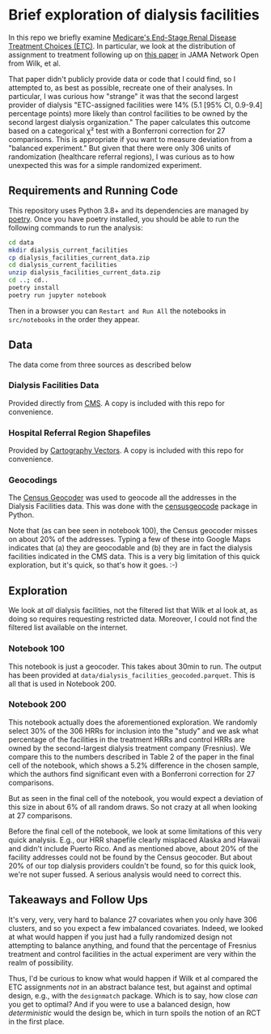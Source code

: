 # Brief exploration of dialysis facilities

In this repo we briefly examine [Medicare's End-Stage Renal Disease Treatment Choices (ETC)](https://innovation.cms.gov/innovation-models/esrd-treatment-choices-model). In particular, we look at the distribution of assignment to treatment following up on [this paper](https://jamanetwork.com/journals/jamanetworkopen/fullarticle/2794962) in JAMA Network Open from Wilk, et al.

That paper didn't publicly provide data or code that I could find, so I attempted to, as best as possible, recreate one of their analyses. In particular, I was curious how "strange" it was that the second largest provider of dialysis "ETC-assigned facilities were 14% (5.1 [95% CI, 0.9-9.4] percentage points) more likely than control facilities to be owned by the second largest dialysis organization." The paper calculates this outcome based on a categorical χ² test with a Bonferroni correction for 27 comparisons. This is appropriate if you want to measure deviation from a "balanced experiment." But given that there were only 306 units of randomization (healthcare referral regions), I was curious as to how unexpected this was for a simple randomized experiment.

## Requirements and Running Code

This repository uses Python 3.8+ and its dependencies are managed by [poetry](https://python-poetry.org/). Once you have poetry installed, you should be able to run the following commands to run the analysis:

```bash
cd data
mkdir dialysis_current_facilities
cp dialysis_facilities_current_data.zip
cd dialysis_current_facilities
unzip dialysis_facilities_current_data.zip
cd ..; cd..
poetry install
poetry run jupyter notebook
```

Then in a browser you can `Restart and Run All` the notebooks in `src/notebooks` in the order they appear.

## Data

The data come from three sources as described below

### Dialysis Facilities Data

Provided directly from [CMS](https://data.cms.gov/provider-data/topics/dialysis-facilities). A copy is included with this repo for convenience.

### Hospital Referral Region Shapefiles

Provided by [Cartography Vectors](https://cartographyvectors.com/map/1580-us-hospital-referral-regions-hrr). A copy is included with this repo for convenience.

### Geocodings

The [Census Geocoder](https://geocoding.geo.census.gov/geocoder/) was used to geocode all the addresses in the Dialysis Facilities data. This was done with the [censusgeocode](https://pypi.org/project/censusgeocode/) package in Python.

Note that (as can bee seen in notebook 100), the Census geocoder misses on about 20% of the addresses. Typing a few of these into Google Maps indicates that (a) they are geocodable and (b) they are in fact the dialysis facilities indicated in the CMS data. This is a very big limitation of this quick exploration, but it's quick, so that's how it goes. :-)

## Exploration

We look at *all* dialysis facilities, not the filtered list that Wilk et al look at, as doing so requires requesting restricted data. Moreover, I could not find the filtered list available on the internet.

### Notebook 100

This notebook is just a geocoder. This takes about 30min to run. The output has been provided at `data/dialysis_facilities_geocoded.parquet`. This is all that is used in Notebook 200.

### Notebook 200

This notebook actually does the aforementioned exploration. We randomly select 30% of the 306 HRRs for inclusion into the "study" and we ask what percentage of the facilities in the treatment HRRs and control HRRs are owned by the second-largest dialysis treatment company (Fresnius). We compare this to the numbers described in Table 2 of the paper in the final cell of the notebook, which shows a 5.2% difference in the chosen sample, which the authors find significant even with a Bonferroni correction for 27 comparisons.

But as seen in the final cell of the notebook, you would expect a deviation of this size in about 6% of all random draws. So not crazy at all when looking at 27 comparisons.

Before the final cell of the notebook, we look at some limitations of this very quick analysis. E.g., our HRR shapefile clearly misplaced Alaska and Hawaii and didn't include Puerto Rico. And as mentioned above, about 20% of the facility addresses could not be found by the Census geocoder. But about 20% of our top dialysis providers couldn't be found, so for this quick look, we're not super fussed. A serious analysis would need to correct this.

## Takeaways and Follow Ups

It's very, very, very hard to balance 27 covariates when you only have 306 clusters, and so you expect a few imbalanced covariates. Indeed, we looked at what would happen if you just had a fully randomized design not attempting to balance anything, and found that the percentage of Fresnius treatment and control facilities in the actual experiment are very within the realm of possibility.

Thus, I'd be curious to know what would happen if Wilk et al compared the ETC assignments _not_ in an abstract balance test, but against and optimal design, e.g., with the `designmatch` package. Which is to say, how close *can* you get to optimal? And if you were to use a balanced design, how *deterministic* would the design be, which in turn spoils the notion of an RCT in the first place.
